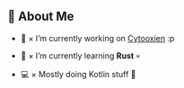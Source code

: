 ## 👋 About Me

- 🔭 × I’m currently working on [Cytooxien](https://cytooxien.net/) :p

- 🌱 × I’m currently learning **Rust** 💀

- 💻 × Mostly doing Kotlin stuff 👀
<!-- 
## 🚀〣 My Stack:

### Languages & Frameworks

#### Mostly using:
![](https://skillicons.dev/icons?i=kotlin,typescript,rust,svelte)

#### Other:
![](https://skillicons.dev/icons?i=java,go,py,react,bash)

### Tools & Services

![](https://skillicons.dev/icons?i=discord,figma,github,mysql,postgres,linux,docker,redis,mongodb,kubernetes,nix,idea,vscode)

### Stats

<img src="https://github-images.vercel.app/api/card" alt="GitHub Stats" width="480"/>

<br/>

<img src="https://github-images.vercel.app/api/card/lang" alt="Top Languages" width="480"/>

-->
